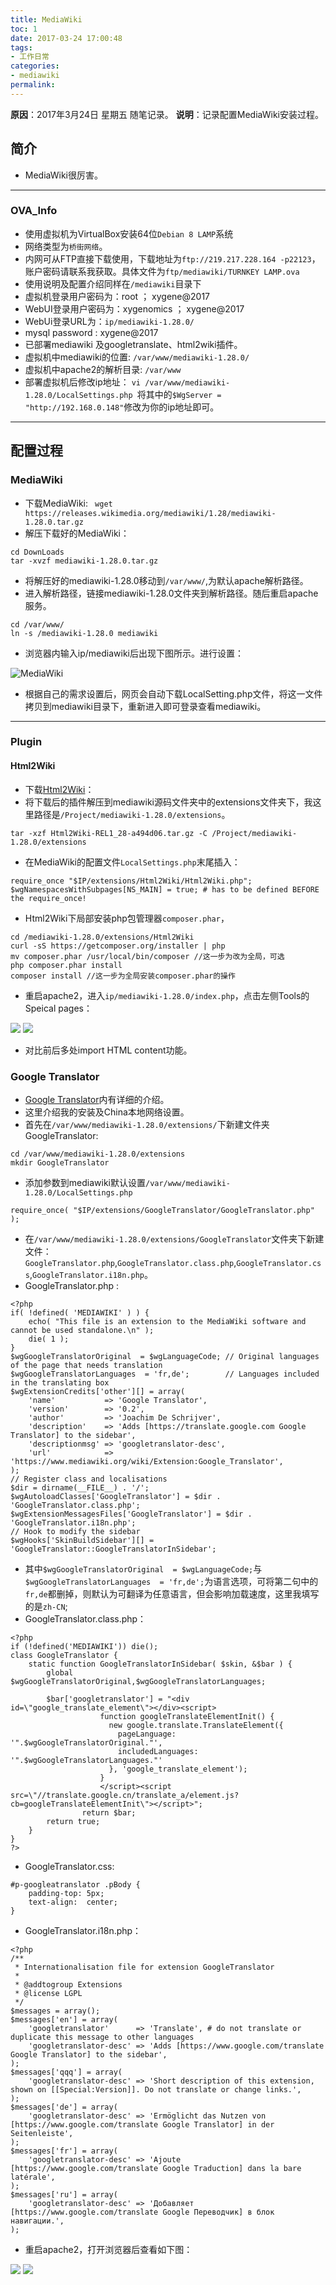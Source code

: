 ```yaml
---
title: MediaWiki
toc: 1
date: 2017-03-24 17:00:48
tags:
- 工作日常
categories:
- mediawiki
permalink:
---
```

**原因**：2017年3月24日 星期五 随笔记录。
**说明**：记录配置MediaWiki安装过程。

<!-- more -->

## 简介
- MediaWiki很厉害。

---

### OVA_Info
- 使用虚拟机为VirtualBox安装64位`Debian 8 LAMP`系统
- 网络类型为`桥街网络`。
- 内网可从FTP直接下载使用，下载地址为`ftp://219.217.228.164 -p22123`，账户密码请联系我获取。具体文件为`ftp/mediawiki/TURNKEY LAMP.ova`
- 使用说明及配置介绍同样在`/mediawiki`目录下
- 虚拟机登录用户密码为：root ； xygene@2017
- WebUI登录用户密码为：xygenomics ； xygene@2017
- WebUi登录URL为：`ip/mediawiki-1.28.0/`
- mysql password : xygene@2017
- 已部署mediawiki 及googletranslate、html2wiki插件。
- 虚拟机中mediawiki的位置: `/var/www/mediawiki-1.28.0/`
- 虚拟机中apache2的解析目录: `/var/www`
- 部署虚拟机后修改ip地址： `vi /var/www/mediawiki-1.28.0/LocalSettings.php `将其中的`$WgServer = "http://192.168.0.148"`修改为你的ip地址即可。

---

## 配置过程
### MediaWiki
- 下载MediaWiki: ` wget https://releases.wikimedia.org/mediawiki/1.28/mediawiki-1.28.0.tar.gz`
- 解压下载好的MediaWiki：

```
cd DownLoads
tar -xvzf mediawiki-1.28.0.tar.gz
```
- 将解压好的mediawiki-1.28.0移动到`/var/www/`,为默认apache解析路径。
- 进入解析路径，链接mediawiki-1.28.0文件夹到解析路径。随后重启apache服务。

```
cd /var/www/
ln -s /mediawiki-1.28.0 mediawiki
```
- 浏览器内输入ip/mediawiki后出现下图所示。进行设置：

![MediaWiki](http://okj8snz5g.bkt.clouddn.com/blog/mediawikilocalhost.png)
- 根据自己的需求设置后，网页会自动下载LocalSetting.php文件，将这一文件拷贝到mediawiki目录下，重新进入即可登录查看mediawiki。

---

### Plugin
#### Html2Wiki

- 下载[Html2Wiki](https://www.mediawiki.org/wiki/Special:ExtensionDistributor/Html2Wiki)：
- 将下载后的插件解压到mediawiki源码文件夹中的extensions文件夹下，我这里路径是`/Project/mediawiki-1.28.0/extensions`。

```
tar -xzf Html2Wiki-REL1_28-a494d06.tar.gz -C /Project/mediawiki-1.28.0/extensions
```
- 在MediaWiki的配置文件`LocalSettings.php`末尾插入：
```
require_once "$IP/extensions/Html2Wiki/Html2Wiki.php";
$wgNamespacesWithSubpages[NS_MAIN] = true; # has to be defined BEFORE the require_once!
```
- Html2Wiki下局部安装php包管理器`composer.phar`，

```
cd /mediawiki-1.28.0/extensions/Html2Wiki
curl -sS https://getcomposer.org/installer | php
mv composer.phar /usr/local/bin/composer //这一步为改为全局，可选
php composer.phar install
composer install //这一步为全局安装composer.phar的操作
```

- 重启apache2，进入`ip/mediawiki-1.28.0/index.php`，点击左侧Tools的Speical pages：

![](http://okj8snz5g.bkt.clouddn.com/blog/beforehtmll.png)
![](http://okj8snz5g.bkt.clouddn.com/blog/afterhtml.png)
- 对比前后多处import HTML content功能。

### Google Translator
- [Google Translator](https://www.mediawiki.org/wiki/Extension:Google_Translator)内有详细的介绍。
- 这里介绍我的安装及China本地网络设置。
- 首先在`/var/www/mediawiki-1.28.0/extensions/`下新建文件夹GoogleTranslator:

```
cd /var/www/mediawiki-1.28.0/extensions
mkdir GoogleTranslator
```
- 添加参数到mediawiki默认设置`/var/www/mediawiki-1.28.0/LocalSettings.php`

```
require_once( "$IP/extensions/GoogleTranslator/GoogleTranslator.php" );
```
- 在`/var/www/mediawiki-1.28.0/extensions/GoogleTranslator`文件夹下新建文件：`GoogleTranslator.php`,`GoogleTranslator.class.php`,`GoogleTranslator.css`,`GoogleTranslator.i18n.php`。
- GoogleTranslator.php :

```
<?php
if( !defined( 'MEDIAWIKI' ) ) {
    echo( "This file is an extension to the MediaWiki software and cannot be used standalone.\n" );
    die( 1 );
}
$wgGoogleTranslatorOriginal  = $wgLanguageCode; // Original languages of the page that needs translation
$wgGoogleTranslatorLanguages  = 'fr,de';        // Languages included in the translating box
$wgExtensionCredits['other'][] = array(
    'name'           => 'Google Translator',
    'version'        => '0.2',
    'author'         => 'Joachim De Schrijver',
    'description'    => 'Adds [https://translate.google.com Google Translator] to the sidebar',
    'descriptionmsg' => 'googletranslator-desc',
    'url'            => 'https://www.mediawiki.org/wiki/Extension:Google_Translator',
);
// Register class and localisations
$dir = dirname(__FILE__) . '/';
$wgAutoloadClasses['GoogleTranslator'] = $dir . 'GoogleTranslator.class.php';
$wgExtensionMessagesFiles['GoogleTranslator'] = $dir . 'GoogleTranslator.i18n.php';
// Hook to modify the sidebar
$wgHooks['SkinBuildSidebar'][] = 'GoogleTranslator::GoogleTranslatorInSidebar';
```
- 其中`$wgGoogleTranslatorOriginal  = $wgLanguageCode;`与
`$wgGoogleTranslatorLanguages  = 'fr,de';`为语言选项，可将第二句中的`fr,de`都删掉，则默认为可翻译为任意语言，但会影响加载速度，这里我填写的是`zh-CN`;
- GoogleTranslator.class.php：
```
<?php
if (!defined('MEDIAWIKI')) die();
class GoogleTranslator {
    static function GoogleTranslatorInSidebar( $skin, &$bar ) {
        global $wgGoogleTranslatorOriginal,$wgGoogleTranslatorLanguages;

        $bar['googletranslator'] = "<div id=\"google_translate_element\"></div><script>
                    function googleTranslateElementInit() {
                      new google.translate.TranslateElement({
                        pageLanguage: '".$wgGoogleTranslatorOriginal."',
                        includedLanguages: '".$wgGoogleTranslatorLanguages."'
                      }, 'google_translate_element');
                    }
                    </script><script src=\"//translate.google.cn/translate_a/element.js?cb=googleTranslateElementInit\"></script>";
                return $bar;
        return true;
    }
}
?>
```
- GoogleTranslator.css:

```
#p-googleatranslator .pBody {
    padding-top: 5px;
    text-align:  center;
}
```
- GoogleTranslator.i18n.php：

```
<?php
/**
 * Internationalisation file for extension GoogleTranslator
 *
 * @addtogroup Extensions
 * @license LGPL
 */
$messages = array();
$messages['en'] = array(
    'googletranslator'      => 'Translate', # do not translate or duplicate this message to other languages
    'googletranslator-desc' => 'Adds [https://www.google.com/translate Google Translator] to the sidebar',
);
$messages['qqq'] = array(
    'googletranslator-desc' => 'Short description of this extension, shown on [[Special:Version]]. Do not translate or change links.',
);
$messages['de'] = array(
    'googletranslator-desc' => 'Ermöglicht das Nutzen von [https://www.google.com/translate Google Translator] in der Seitenleiste',
);
$messages['fr'] = array(
    'googletranslator-desc' => 'Ajoute [https://www.google.com/translate Google Traduction] dans la bare latérale',
);
$messages['ru'] = array(
    'googletranslator-desc' => 'Добавляет [https://www.google.com/translate Google Переводчик] в блок навигации.',
);
```
- 重启apache2，打开浏览器后查看如下图：

![](http://okj8snz5g.bkt.clouddn.com/blog/transen.png)
![](http://okj8snz5g.bkt.clouddn.com/blog/transcn.png)
